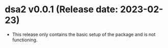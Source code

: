 dsa2 v0.0.1 (Release date: 2023-02-23)
==============
- This release only contains the basic setup of the package and is not functioning.

